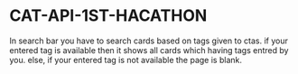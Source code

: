# CAT-API-1ST-HACATHON
In search bar you have to search cards based on tags given to ctas.
if your entered tag is available then it shows all cards which having tags entred by you.
else, if your entered tag is not available the page is blank.
